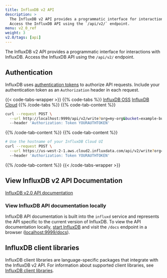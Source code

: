 ```yaml
---
title: InfluxDB v2 API
description: >
  The InfluxDB v2 API provides a programmatic interface for interactions with InfluxDB.
  Access the InfluxDB API using the `/api/v2/` endpoint.
menu: v2_0_ref
weight: 3
v2.0/tags: [api]
---
```


The InfluxDB v2 API provides a programmatic interface for interactions with InfluxDB.
Access the InfluxDB API using the `/api/v2/` endpoint.

## Authentication
InfluxDB uses [authentication tokens](/v2.0/security/tokens/) to authorize API requests.
Include your authentication token as an `Authorization` header in each request.

{{< code-tabs-wrapper >}}
{{% code-tabs %}}
[InfluxDB OSS](#)
[InfluxDB Cloud](#)
{{% /code-tabs %}}
{{% code-tab-content %}}
```sh
curl --request POST \
  --url http://localhost:9999/api/v2/write?org=my-org&bucket=example-bucket \
  --header 'Authorization: Token YOURAUTHTOKEN'
```
{{% /code-tab-content %}}
{{% code-tab-content %}}
```sh
# Use the hostname of your InfluxDB Cloud UI
curl --request POST \
  --url https://us-west-2-1.aws.cloud2.influxdata.com/api/v2/write?org=my-org&bucket=example-bucket \
  --header 'Authorization: Token YOURAUTHTOKEN'
```
{{% /code-tab-content %}}
{{< /code-tabs-wrapper >}}

## View InfluxDB v2 API Documentation
<a class="btn" href="/v2.0/api/">InfluxDB v2.0 API documentation</a>

### View InfluxDB API documentation locally
InfluxDB API documentation is built into the `influxd` service and represents
the API specific to the current version of InfluxDB.
To view the API documentation locally, [start InfluxDB](/v2.0/get-started/#start-influxdb)
and visit the `/docs` endpoint in a browser ([localhost:9999/docs](http://localhost:9999/docs)).

## InfluxDB client libraries
InfluxDB client libraries are language-specific packages that integrate with the InfluxDB v2 API.
For information about supported client libraries, see [InfluxDB client libraries](/v2.0/reference/client-libraries/).
